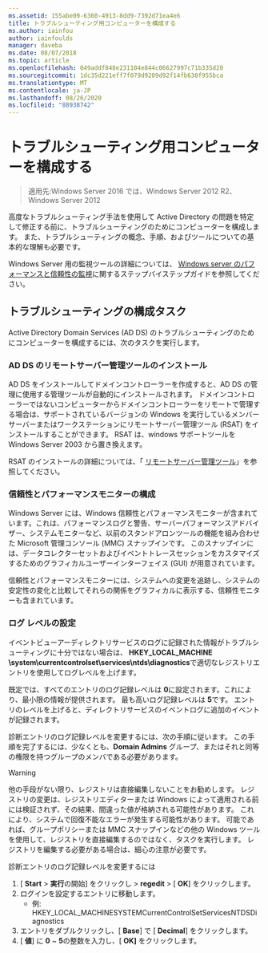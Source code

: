 ```yaml
---
ms.assetid: 155abe09-6360-4913-8dd9-7392d71ea4e6
title: トラブルシューティング用コンピューターを構成する
ms.author: iainfou
author: iainfoulds
manager: daveba
ms.date: 08/07/2018
ms.topic: article
ms.openlocfilehash: 049addf848e231104e844c06627997c71b335d20
ms.sourcegitcommit: 1dc35d221eff7f079d9209d92f14fb630f955bca
ms.translationtype: MT
ms.contentlocale: ja-JP
ms.lasthandoff: 08/26/2020
ms.locfileid: "88938742"
---
```

# <a name="configuring-a-computer-for-troubleshooting"></a>トラブルシューティング用コンピューターを構成する

>適用先:Windows Server 2016 では、Windows Server 2012 R2、Windows Server 2012

高度なトラブルシューティング手法を使用して Active Directory の問題を特定して修正する前に、トラブルシューティングのためにコンピューターを構成します。 また、トラブルシューティングの概念、手順、およびツールについての基本的な理解も必要です。

Windows Server 用の監視ツールの詳細については、 [Windows server のパフォーマンスと信頼性の監視](https://go.microsoft.com/fwlink/?LinkId=123737)に関するステップバイステップガイドを参照してください。

## <a name="configuration-tasks-for-troubleshooting"></a>トラブルシューティングの構成タスク

Active Directory Domain Services (AD DS) のトラブルシューティングのためにコンピューターを構成するには、次のタスクを実行します。

### <a name="install-remote-server-administration-tools-for-ad-ds"></a>AD DS のリモートサーバー管理ツールのインストール

AD DS をインストールしてドメインコントローラーを作成すると、AD DS の管理に使用する管理ツールが自動的にインストールされます。 ドメインコントローラーではないコンピューターからドメインコントローラーをリモートで管理する場合は、サポートされているバージョンの Windows を実行しているメンバーサーバーまたはワークステーションにリモートサーバー管理ツール (RSAT) をインストールすることができます。 RSAT は、windows サポートツールを Windows Server 2003 から置き換えます。

RSAT のインストールの詳細については、「 [リモートサーバー管理ツール](../../../../remote/remote-server-administration-tools.md)」を参照してください。

### <a name="configure-reliability-and-performance-monitor"></a>信頼性とパフォーマンスモニターの構成

Windows Server には、Windows 信頼性とパフォーマンスモニターが含まれています。これは、パフォーマンスログと警告、サーバーパフォーマンスアドバイザー、システムモニターなど、以前のスタンドアロンツールの機能を組み合わせた Microsoft 管理コンソール (MMC) スナップインです。 このスナップインには、データコレクターセットおよびイベントトレースセッションをカスタマイズするためのグラフィカルユーザーインターフェイス (GUI) が用意されています。

信頼性とパフォーマンスモニターには、システムへの変更を追跡し、システムの安定性の変化と比較してそれらの関係をグラフィカルに表示する、信頼性モニターも含まれています。

### <a name="set-logging-levels"></a>ログ レベルの設定

イベントビューアーディレクトリサービスのログに記録された情報がトラブルシューティングに十分ではない場合は、 **HKEY_LOCAL_MACHINE \system\currentcontrolset\services\ntds\diagnostics**で適切なレジストリエントリを使用してログレベルを上げます。

既定では、すべてのエントリのログ記録レベルは **0**に設定されます。これにより、最小限の情報が提供されます。 最も高いログ記録レベルは **5**です。 エントリのレベルを上げると、ディレクトリサービスのイベントログに追加のイベントが記録されます。

診断エントリのログ記録レベルを変更するには、次の手順に従います。 この手順を完了するには、少なくとも、**Domain Admins** グループ、またはそれと同等の権限を持つグループのメンバである必要があります。

> [!WARNING]
> 他の手段がない限り、レジストリは直接編集しないことをお勧めします。 レジストリの変更は、レジストリエディターまたは Windows によって適用される前には検証されず、その結果、間違った値が格納される可能性があります。 これにより、システムで回復不能なエラーが発生する可能性があります。 可能であれば、グループポリシーまたは MMC スナップインなどの他の Windows ツールを使用して、レジストリを直接編集するのではなく、タスクを実行します。 レジストリを編集する必要がある場合は、細心の注意が必要です。
>

診断エントリのログ記録レベルを変更するには

1. [ **Start**  >  **実行**の開始] をクリックし > **regedit** > [ **OK**] をクリックします。
2. ログインを設定するエントリに移動します。
   * 例: HKEY_LOCAL_MACHINESYSTEMCurrentControlSetServicesNTDSDiagnostics
3. エントリをダブルクリックし、[ **Base**] で [ **Decimal**] をクリックします。
4. [ **値**] に **0** ~ **5**の整数を入力し、[ **OK]** をクリックします。
